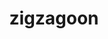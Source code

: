 ---
id: 263
title: zigzagoon
types: [normal]
image: https://raw.githubusercontent.com/PokeAPI/sprites/master/sprites/pokemon/263.png
---